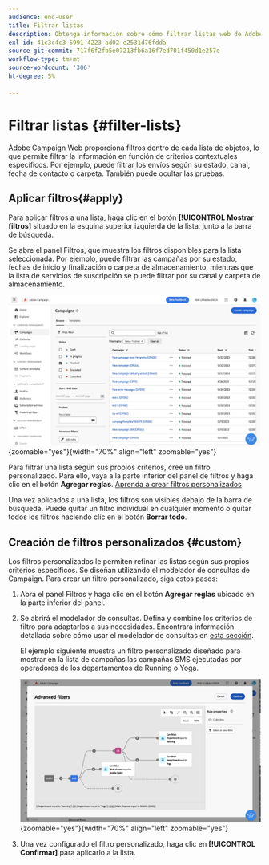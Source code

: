 ```yaml
---
audience: end-user
title: Filtrar listas
description: Obtenga información sobre cómo filtrar listas web de Adobe Campaign mediante filtros integrados y personalizados.
exl-id: 41c3c4c3-5991-4223-ad02-e2531d76fdda
source-git-commit: 717f6f2fb5e07213fb6a16f7ed701f450d1e257e
workflow-type: tm+mt
source-wordcount: '306'
ht-degree: 5%

---
```


# Filtrar listas {#filter-lists}

Adobe Campaign Web proporciona filtros dentro de cada lista de objetos, lo que permite filtrar la información en función de criterios contextuales específicos. Por ejemplo, puede filtrar los envíos según su estado, canal, fecha de contacto o carpeta. También puede ocultar las pruebas.

## Aplicar filtros{#apply}

Para aplicar filtros a una lista, haga clic en el botón **[!UICONTROL Mostrar filtros]** situado en la esquina superior izquierda de la lista, junto a la barra de búsqueda.

Se abre el panel Filtros, que muestra los filtros disponibles para la lista seleccionada. Por ejemplo, puede filtrar las campañas por su estado, fechas de inicio y finalización o carpeta de almacenamiento, mientras que la lista de servicios de suscripción se puede filtrar por su canal y carpeta de almacenamiento.

![](assets/filters-pane.png){zoomable="yes"}{width="70%" align="left" zoomable="yes"}

Para filtrar una lista según sus propios criterios, cree un filtro personalizado. Para ello, vaya a la parte inferior del panel de filtros y haga clic en el botón **Agregar reglas**. [Aprenda a crear filtros personalizados](#custom)

Una vez aplicados a una lista, los filtros son visibles debajo de la barra de búsqueda. Puede quitar un filtro individual en cualquier momento o quitar todos los filtros haciendo clic en el botón **Borrar todo**.

## Creación de filtros personalizados {#custom}

Los filtros personalizados le permiten refinar las listas según sus propios criterios específicos. Se diseñan utilizando el modelador de consultas de Campaign. Para crear un filtro personalizado, siga estos pasos:

1. Abra el panel Filtros y haga clic en el botón **Agregar reglas** ubicado en la parte inferior del panel.

1. Se abrirá el modelador de consultas. Defina y combine los criterios de filtro para adaptarlos a sus necesidades. Encontrará información detallada sobre cómo usar el modelador de consultas en [esta sección](../query/query-modeler-overview.md).

   El ejemplo siguiente muestra un filtro personalizado diseñado para mostrar en la lista de campañas las campañas SMS ejecutadas por operadores de los departamentos de Running o Yoga.

   ![](assets/filters-sample.png){zoomable="yes"}{width="70%" align="left" zoomable="yes"}

1. Una vez configurado el filtro personalizado, haga clic en **[!UICONTROL Confirmar]** para aplicarlo a la lista.
